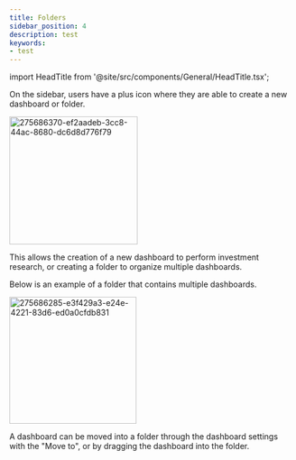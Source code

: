 ```yaml
---
title: Folders
sidebar_position: 4
description: test
keywords:
- test
---
```


import HeadTitle from '@site/src/components/General/HeadTitle.tsx';

<HeadTitle title="Folders | OpenBB Terminal Pro Docs" />

On the sidebar, users have a plus icon where they are able to create a new dashboard or folder.

<img width="227" alt="275686370-ef2aadeb-3cc8-44ac-8680-dc6d8d776f79" src="https://github.com/OpenBB-finance/OpenBBTerminal/assets/25267873/ed469e45-6b36-42d0-bb19-8a1e92ce9c51"/>

This allows the creation of a new dashboard to perform investment research, or creating a folder to organize multiple dashboards.

Below is an example of a folder that contains multiple dashboards.

<img width="225" alt="275686285-e3f429a3-e24e-4221-83d6-ed0a0cfdb831" src="https://github.com/OpenBB-finance/OpenBBTerminal/assets/25267873/c8b542b5-0010-4efb-9169-f25b182f0135"/>

A dashboard can be moved into a folder through the dashboard settings with the "Move to", or by dragging the dashboard into the folder.
